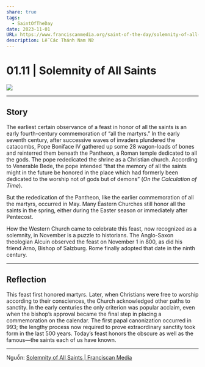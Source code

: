 ```yaml
---
share: true
tags:
  - SaintOfTheDay
date: 2023-11-01
URL: https://www.franciscanmedia.org/saint-of-the-day/solemnity-of-all-saints/
description: Lễ Các Thánh Nam Nữ
---
```


# 01.11 | Solemnity of All Saints

![](https://i.imgur.com/rWstqCV.png)

---
## Story

The earliest certain observance of a feast in honor of all the saints is an early fourth-century commemoration of “all the martyrs.” In the early seventh century, after successive waves of invaders plundered the catacombs, Pope Boniface IV gathered up some 28 wagon-loads of bones and reinterred them beneath the Pantheon, a Roman temple dedicated to all the gods. The pope rededicated the shrine as a Christian church. According to Venerable Bede, the pope intended “that the memory of all the saints might in the future be honored in the place which had formerly been dedicated to the worship not of gods but of demons” (*On the Calculation of Time*).

But the rededication of the Pantheon, like the earlier commemoration of all the martyrs, occurred in May. Many Eastern Churches still honor all the saints in the spring, either during the Easter season or immediately after Pentecost.

How the Western Church came to celebrate this feast, now recognized as a solemnity, in November is a puzzle to historians. The Anglo-Saxon theologian Alcuin observed the feast on November 1 in 800, as did his friend Arno, Bishop of Salzburg. Rome finally adopted that date in the ninth century.

---

## Reflection

This feast first honored martyrs. Later, when Christians were free to worship according to their consciences, the Church acknowledged other paths to sanctity. In the early centuries the only criterion was popular acclaim, even when the bishop’s approval became the final step in placing a commemoration on the calendar. The first papal canonization occurred in 993; the lengthy process now required to prove extraordinary sanctity took form in the last 500 years. Today’s feast honors the obscure as well as the famous—the saints each of us have known.

---

Nguồn: [Solemnity of All Saints | Franciscan Media](https://www.franciscanmedia.org/saint-of-the-day/solemnity-of-all-saints/)